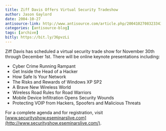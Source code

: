 ```yaml
---
title: Ziff Davis Offers Virtual Security Tradeshow
author: Jason Gaylord
date: 2004-10-27
antisource-link: http://www.antisource.com/article.php/20041027083233431
categories: [antisource-blog]
tags: [archive]
bitly: https://bit.ly/36pvzLi
---
```


Ziff Davis has scheduled a virtual security trade show for November 30th through December 1st. There will be online keynote presentations including:

- Cyber Crime Running Rampant
- Get Inside the Head of a Hacker
- How Safe Is Your Network
- The Risks and Rewards of Windows XP SP2
- A Brave New Wireless World
- Wireless Road Rules for Road Warriors
- Mobile Device Infiltration Opens Security Wounds
- Protecting VOIP from Hackers, Spoofers and Malicious Threats

For a complete agenda and for registration, visit [www.securityshow.eseminarslive.com](http://www.securityshow.eseminarslive.com/).